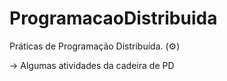# ProgramacaoDistribuida
Práticas de Programação Distribuída.  (⚙️)

-> Algumas atividades da cadeira de PD
